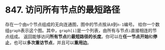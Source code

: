 # 847. 访问所有节点的最短路径

存在一个由`n`个节点组成的无向连通图，图中的节点按从`0`到`n-1`编号。
给你一个数组`graph`表示这个图。其中，`graph[i]`是一个列表，由所有与节点`i`直接相连的节点组成。
返回能够访问**所有节点**的**最短路径的长度**。你可以在**任一节点开始**和**停止**，也可以**多次重访节点**，并且可以**重用边**。